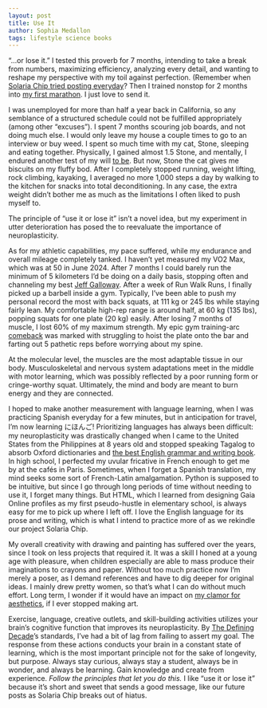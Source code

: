```yaml
---
layout: post
title: Use It
author: Sophia Medallon
tags: lifestyle science books
---
```


“…or lose it.” I tested this proverb for 7 months, intending to take a break from numbers, maximizing efficiency, analyzing every detail, and wanting to reshape my perspective with my toil against perfection. (Remember when [Solaria Chip tried posting everyday](https://solariachip.com/Scaling-Cadence/)? Then I trained nonstop for 2 months into [my first marathon](https://results.svetiming.com/big-sur/events/2024/big-sur-international-marathon/2349/entrant?share=1). I just love to send it.

I was unemployed for more than half a year back in California, so any semblance of a structured schedule could not be fulfilled appropriately (among other “excuses”). I spent 7 months scouring job boards, and not doing much else. I would only leave my house a couple times to go to an interview or buy weed. I spent so much time with my cat, Stone, sleeping and eating together. Physically, I gained almost 1.5 Stone, and mentally, I endured another test of my will [to be](https://poets.org/poem/hamlet-act-iii-scene-i-be-or-not-be). But now, Stone the cat gives me biscuits on my fluffy bod.
After I completely stopped running, weight lifting, rock climbing, kayaking, I averaged no more 1,000 steps a day by walking to the kitchen for snacks into total deconditioning. In any case, the extra weight didn’t bother me as much as the limitations I often liked to push myself to. 

The principle of “use it or lose it” isn’t a novel idea, but my experiment in utter deterioration has posed the to reevaluate the importance of neuroplasticity. 

As for my athletic capabilities, my pace suffered, while my endurance and overall mileage completely tanked. I haven’t yet measured my VO2 Max, which was at 50 in June 2024. After 7 months I could barely run the minimum of 5 kilometers I’d be doing on a daily basis, stopping often and channeling my best [Jeff Galloway](https://www.jeffgalloway.com/training/run-walk/). After a week of Run Walk Runs, I finally picked up a barbell inside a gym. Typically, I’ve been able to push my personal record the most with back squats, at 111 kg or 245 lbs while staying fairly lean. My comfortable high-rep range is around half, at 60 kg (135 lbs), popping squats for one plate (20 kg) easily. After losing 7 months of muscle, I lost 60% of my maximum strength. My epic gym training-arc [comeback](https://www.health.harvard.edu/exercise-and-fitness/staying-in-shape-a-case-of-use-it-or-lose-it) was marked with struggling to hoist the plate onto the bar and farting out 5 pathetic reps before worrying about my spine. 

At the molecular level, the muscles are the most adaptable tissue in our body. Musculoskeletal and nervous system adaptations meet in the middle with motor learning, which was possibly reflected by a poor running form or cringe-worthy squat. Ultimately, the mind and body are meant to burn energy and they are connected.

I hoped to make another measurement with language learning, when I was practicing Spanish everyday for a few minutes, but in anticipation for travel, I’m now learning にほんご! Prioritizing languages has always been difficult: my neuroplasticity was drastically changed when I came to the United States from the Philippines at 8 years old and stopped speaking Tagalog to absorb Oxford dictionaries and [the best English grammar and writing book](https://www.gutenberg.org/files/37134/37134-h/37134-h.htm). In high school, I perfected my uvular fricative in French enough to get me by at the cafés in Paris. Sometimes, when I forget a Spanish translation, my mind seeks some sort of French-Latin amalgamation. Python is supposed to be intuitive, but since I go through long periods of time without needing to use it, I forget many things. But HTML, which I learned from designing Gaia Online profiles as my first pseudo-hustle in elementary school, is always easy for me to pick up where I left off.
I love the English language for its prose and writing, which is what I intend to practice more of as we rekindle our project Solaria Chip. 

My overall creativity with drawing and painting has suffered over the years, since I took on less projects that required it. It was a skill I honed at a young age with pleasure, when children especially are able to mass produce their imaginations to crayons and paper. Without too much practice now I’m merely a poser, as I demand references and have to dig deeper for original ideas. I mainly drew pretty women, so that’s what I can do without much effort. Long term, I wonder if it would have an impact on [my clamor for aesthetics](https://solariachip.com/In-Praise-of-Bad-Art/), if I ever stopped making art. 

Exercise, language, creative outlets, and skill-building activities utilizes your brain’s cognitive function that improves its neuroplasticity. By [The Defining Decade](https://megjay.com/the-defining-decade/)’s standards, I’ve had a bit of lag from failing to assert my goal. The response from these actions conducts your brain in a constant state of learning, which is the most important principle not for the sake of longevity, but purpose. Always stay curious, always stay a student, always be in wonder, and always be learning. Gain knowledge and create from experience. *Follow the principles that let you do this.* I like “use it or lose it” because it’s short and sweet that sends a good message, like our future posts as Solaria Chip breaks out of hiatus.
